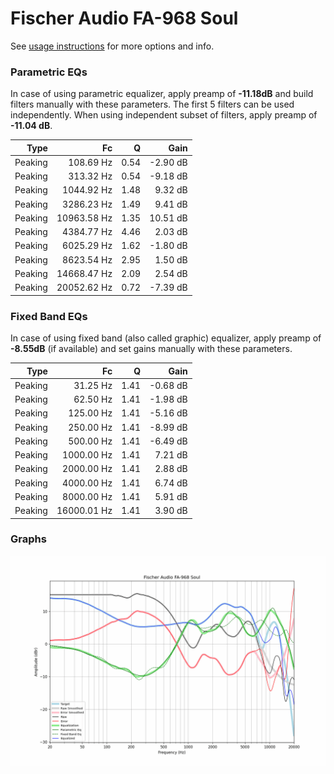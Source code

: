 # Fischer Audio FA-968 Soul
See [usage instructions](https://github.com/jaakkopasanen/AutoEq#usage) for more options and info.

### Parametric EQs
In case of using parametric equalizer, apply preamp of **-11.18dB** and build filters manually
with these parameters. The first 5 filters can be used independently.
When using independent subset of filters, apply preamp of **-11.04 dB**.

| Type    | Fc          |    Q | Gain     |
|--------:|------------:|-----:|---------:|
| Peaking | 108.69 Hz   | 0.54 | -2.90 dB |
| Peaking | 313.32 Hz   | 0.54 | -9.18 dB |
| Peaking | 1044.92 Hz  | 1.48 | 9.32 dB  |
| Peaking | 3286.23 Hz  | 1.49 | 9.41 dB  |
| Peaking | 10963.58 Hz | 1.35 | 10.51 dB |
| Peaking | 4384.77 Hz  | 4.46 | 2.03 dB  |
| Peaking | 6025.29 Hz  | 1.62 | -1.80 dB |
| Peaking | 8623.54 Hz  | 2.95 | 1.50 dB  |
| Peaking | 14668.47 Hz | 2.09 | 2.54 dB  |
| Peaking | 20052.62 Hz | 0.72 | -7.39 dB |

### Fixed Band EQs
In case of using fixed band (also called graphic) equalizer, apply preamp of **-8.55dB**
(if available) and set gains manually with these parameters.

| Type    | Fc          |    Q | Gain     |
|--------:|------------:|-----:|---------:|
| Peaking | 31.25 Hz    | 1.41 | -0.68 dB |
| Peaking | 62.50 Hz    | 1.41 | -1.98 dB |
| Peaking | 125.00 Hz   | 1.41 | -5.16 dB |
| Peaking | 250.00 Hz   | 1.41 | -8.99 dB |
| Peaking | 500.00 Hz   | 1.41 | -6.49 dB |
| Peaking | 1000.00 Hz  | 1.41 | 7.21 dB  |
| Peaking | 2000.00 Hz  | 1.41 | 2.88 dB  |
| Peaking | 4000.00 Hz  | 1.41 | 6.74 dB  |
| Peaking | 8000.00 Hz  | 1.41 | 5.91 dB  |
| Peaking | 16000.01 Hz | 1.41 | 3.90 dB  |

### Graphs
![](./Fischer%20Audio%20FA-968%20Soul.png)